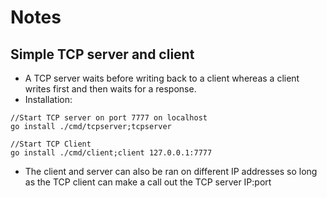# Notes

## Simple TCP server and client
* A TCP server waits before writing back to a client whereas a client
  writes first and then waits for a response.
* Installation:

```
//Start TCP server on port 7777 on localhost
go install ./cmd/tcpserver;tcpserver

//Start TCP Client
go install ./cmd/client;client 127.0.0.1:7777
```

* The client and server can also be ran on different IP addresses so
  long as the TCP client can make a call out the TCP server IP:port

